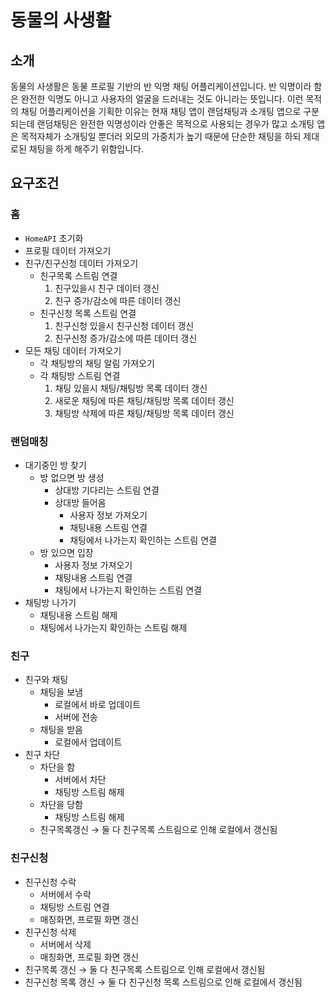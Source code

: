 # 동물의 사생활

## 소개

동물의 사생활은 동물 프로필 기반의 반 익명 채팅 어플리케이션입니다. 반 익명이라 함은 완전한 익명도 아니고 사용자의 얼굴을 드러내는 것도 아니라는 뜻입니다. 이런 목적의 채팅 어플리케이션을 기획한 이유는 현재 채팅 앱이 랜덤채팅과 소개팅 앱으로 구분되는데 랜덤채팅은 완전한 익명성이라 안좋은 목적으로 사용되는 경우가 많고 소개팅 앱은 목적자체가 소개팅일 뿐더러 외모의 가중치가 높기 때문에 단순한 채팅을 하되 제대로된 채팅을 하게 해주기 위함입니다.

## 요구조건

### 홈

- `HomeAPI` 초기화
- 프로필 데이터 가져오기
- 친구/친구신청 데이터 가져오기
  - 친구목록 스트림 연결
    1. 친구있을시 친구 데이터 갱신
    2. 친구 증가/감소에 따른 데이터 갱신
  - 친구신청 목록 스트림 연결
    1. 친구신청 있을시 친구신청 데이터 갱신
    2. 친구신청 증가/감소에 따른 데이터 갱신
- 모든 채팅 데이터 가져오기
  - 각 채팅방의 채팅 알림 가져오기
  - 각 채팅방 스트림 연결
    1. 채팅 있을시 채팅/채팅방 목록 데이터 갱신
    2. 새로운 채팅에 따른 채팅/채팅방 목록 데이터 갱신
    3. 채팅방 삭제에 따른 채팅/채팅방 목록 데이터 갱신

### 랜덤매칭

* 대기중인 방 찾기
  * 방 없으면 방 생성
    - 상대방 기다리는 스트림 연결
    - 상대방 들어옴
      - 사용자 정보 가져오기
      - 채팅내용 스트림 연결
      - 채팅에서 나가는지 확인하는 스트림 연결
  * 방 있으면 입장
    - 사용자 정보 가져오기
    - 채팅내용 스트림 연결
    - 채팅에서 나가는지 확인하는 스트림 연결
* 채팅방 나가기
  * 채팅내용 스트림 해제
  * 채팅에서 나가는지 확인하는 스트림 해제

### 친구

* 친구와 채팅
  * 채팅을 보냄
    * 로컬에서 바로 업데이트
    * 서버에 전송
  * 채팅을 받음
    * 로컬에서 업데이트
* 친구 차단
  * 차단을 함
    * 서버에서 차단
    * 채팅방 스트림 해제
  * 차단을 당함
    * 채팅방 스트림 해제
  * 친구목록갱신 → 둘 다 친구목록 스트림으로 인해 로컬에서 갱신됨

### 친구신청

* 친구신청 수락
  * 서버에서 수락
  * 채팅방 스트림 연결
  * 매칭화면, 프로필 화면 갱신
* 친구신청 삭제
  * 서버에서 삭제
  * 매칭화면, 프로필 화면 갱신
* 친구목록 갱신 → 둘 다 친구목록 스트림으로 인해 로컬에서 갱신됨
* 친구신청 목록 갱신 → 둘 다 친구신청 목록 스트림으로 인해 로컬에서 갱신됨